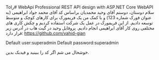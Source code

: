 Toرا# WebApi
Professional REST API design with ASP.NET Core WebAPI
سلام دوستان،
 دوستم آقای وحید محمدیان براساس کد آقای محمد جواد ابراهیمی (به عنوان فورک شماره 123) و با کمک من یک فریمورک برای کارهای کوچک و متوسط توسعه دادیم. 
از این فریمورک در عمل یک شرکت استفاده کردیم و چکش کاری های مختلفی روی کار آقای ابراهیمی انجام دادیم.
پروفایل وحید در گیت هاب در آدرس زیر قرار دارد:
https://github.com/vahid-gian

Default user:superadmin
Default password:superadmin

خوشحال می شم اگر کد را ببینید و فیدبک بدین.
